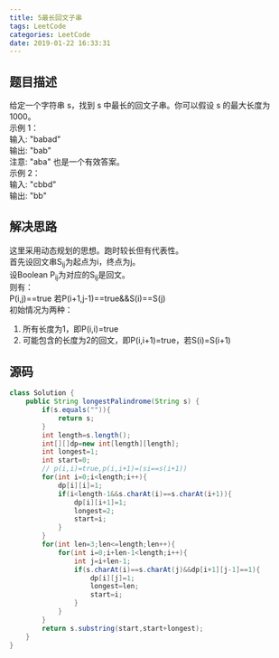 ```yaml
---
title: 5最长回文子串
tags: LeetCode
categories: LeetCode
date: 2019-01-22 16:33:31
---
```



## 题目描述

给定一个字符串 s，找到 s 中最长的回文子串。你可以假设 s 的最大长度为 1000。  
示例 1：  
输入: "babad"  
输出: "bab"  
注意: "aba" 也是一个有效答案。  
示例 2：  
输入: "cbbd"  
输出: "bb"  

## 解决思路

这里采用动态规划的思想。跑时较长但有代表性。  
首先设回文串S<sub>ij</sub>为起点为i，终点为j。  
设Boolean P<sub>ij</sub>为对应的S<sub>ij</sub>是回文。  
则有：  
P(i,j)==true 若P(i+1,j-1)==true&&S(i)==S(j)  
初始情况为两种：  
1. 所有长度为1，即P(i,i)=true
2. 可能包含的长度为2的回文，即P(i,i+1)=true，若S(i)=S(i+1)

## 源码

```java
class Solution {
    public String longestPalindrome(String s) {
        if(s.equals("")){
            return s;
        }
        int length=s.length();
        int[][]dp=new int[length][length];
        int longest=1;
        int start=0;
        // p(i,i)=true,p(i,i+1)=(si==s(i+1))
        for(int i=0;i<length;i++){
            dp[i][i]=1;
            if(i<length-1&&s.charAt(i)==s.charAt(i+1)){
                dp[i][i+1]=1;
                longest=2;
                start=i;
            }
        }
        for(int len=3;len<=length;len++){
            for(int i=0;i+len-1<length;i++){
                int j=i+len-1;
                if(s.charAt(i)==s.charAt(j)&&dp[i+1][j-1]==1){
                    dp[i][j]=1;
                    longest=len;
                    start=i;
                }
            }
        }
        return s.substring(start,start+longest);
    }
}
```